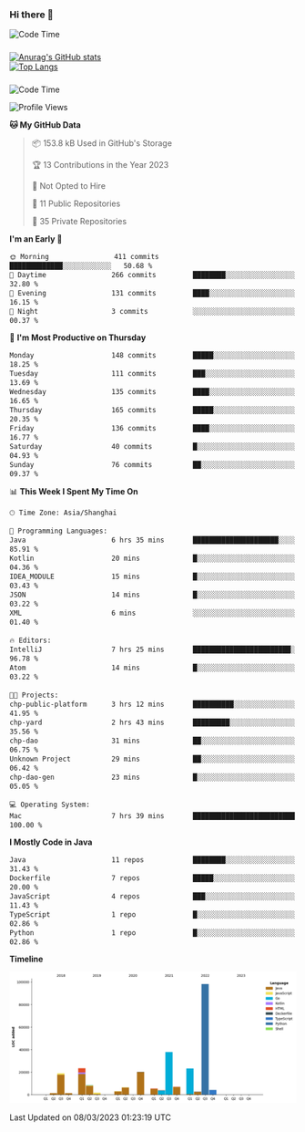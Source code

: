 ### Hi there 👋 

![Code Time](https://img.shields.io/endpoint?style=flat&url=https://codetime-api.datreks.com/badge/1061?logoColor=white%26project=%26recentMS=0%26showProject=false)

<!--
**Muyiafan/Muyiafan** is a ✨ _special_ ✨ repository because its `README.md` (this file) appears on your GitHub profile.

Here are some ideas to get you started:

- 🔭 I’m currently working on ...
- 🌱 I’m currently learning ...
- 👯 I’m looking to collaborate on ...
- 🤔 I’m looking for help with ...
- 💬 Ask me about ...
- 📫 How to reach me: ...
- 😄 Pronouns: ...
- ⚡ Fun fact: ...
-->

### 

[![Anurag's GitHub stats](https://github-readme-stats.vercel.app/api?username=Muyiafan)](https://github.com/anuraghazra/github-readme-stats)
<br>
[![Top Langs](https://github-readme-stats.vercel.app/api/top-langs/?username=Muyiafan)](https://github.com/anuraghazra/github-readme-stats)

### 

<!--START_SECTION:waka-->
![Code Time](http://img.shields.io/badge/Code%20Time-5%2C646%20hrs%2042%20mins-blue)

![Profile Views](http://img.shields.io/badge/Profile%20Views-0-blue)

**🐱 My GitHub Data** 

> 📦 153.8 kB Used in GitHub's Storage 
 > 
> 🏆 13 Contributions in the Year 2023
 > 
> 🚫 Not Opted to Hire
 > 
> 📜 11 Public Repositories 
 > 
> 🔑 35 Private Repositories 
 > 
**I'm an Early 🐤** 

```text
🌞 Morning                411 commits         █████████████░░░░░░░░░░░░   50.68 % 
🌆 Daytime                266 commits         ████████░░░░░░░░░░░░░░░░░   32.80 % 
🌃 Evening                131 commits         ████░░░░░░░░░░░░░░░░░░░░░   16.15 % 
🌙 Night                  3 commits           ░░░░░░░░░░░░░░░░░░░░░░░░░   00.37 % 
```
📅 **I'm Most Productive on Thursday** 

```text
Monday                   148 commits         █████░░░░░░░░░░░░░░░░░░░░   18.25 % 
Tuesday                  111 commits         ███░░░░░░░░░░░░░░░░░░░░░░   13.69 % 
Wednesday                135 commits         ████░░░░░░░░░░░░░░░░░░░░░   16.65 % 
Thursday                 165 commits         █████░░░░░░░░░░░░░░░░░░░░   20.35 % 
Friday                   136 commits         ████░░░░░░░░░░░░░░░░░░░░░   16.77 % 
Saturday                 40 commits          █░░░░░░░░░░░░░░░░░░░░░░░░   04.93 % 
Sunday                   76 commits          ██░░░░░░░░░░░░░░░░░░░░░░░   09.37 % 
```


📊 **This Week I Spent My Time On** 

```text
🕑︎ Time Zone: Asia/Shanghai

💬 Programming Languages: 
Java                     6 hrs 35 mins       █████████████████████░░░░   85.91 % 
Kotlin                   20 mins             █░░░░░░░░░░░░░░░░░░░░░░░░   04.36 % 
IDEA_MODULE              15 mins             █░░░░░░░░░░░░░░░░░░░░░░░░   03.43 % 
JSON                     14 mins             █░░░░░░░░░░░░░░░░░░░░░░░░   03.22 % 
XML                      6 mins              ░░░░░░░░░░░░░░░░░░░░░░░░░   01.40 % 

🔥 Editors: 
IntelliJ                 7 hrs 25 mins       ████████████████████████░   96.78 % 
Atom                     14 mins             █░░░░░░░░░░░░░░░░░░░░░░░░   03.22 % 

🐱‍💻 Projects: 
chp-public-platform      3 hrs 12 mins       ██████████░░░░░░░░░░░░░░░   41.95 % 
chp-yard                 2 hrs 43 mins       █████████░░░░░░░░░░░░░░░░   35.56 % 
chp-dao                  31 mins             ██░░░░░░░░░░░░░░░░░░░░░░░   06.75 % 
Unknown Project          29 mins             ██░░░░░░░░░░░░░░░░░░░░░░░   06.42 % 
chp-dao-gen              23 mins             █░░░░░░░░░░░░░░░░░░░░░░░░   05.05 % 

💻 Operating System: 
Mac                      7 hrs 39 mins       █████████████████████████   100.00 % 
```

**I Mostly Code in Java** 

```text
Java                     11 repos            ████████░░░░░░░░░░░░░░░░░   31.43 % 
Dockerfile               7 repos             █████░░░░░░░░░░░░░░░░░░░░   20.00 % 
JavaScript               4 repos             ███░░░░░░░░░░░░░░░░░░░░░░   11.43 % 
TypeScript               1 repo              █░░░░░░░░░░░░░░░░░░░░░░░░   02.86 % 
Python                   1 repo              █░░░░░░░░░░░░░░░░░░░░░░░░   02.86 % 
```



**Timeline**

![Lines of Code chart](https://raw.githubusercontent.com/Muyiafan/Muyiafan/main/assets/bar_graph.png)


 Last Updated on 08/03/2023 01:23:19 UTC
<!--END_SECTION:waka-->
